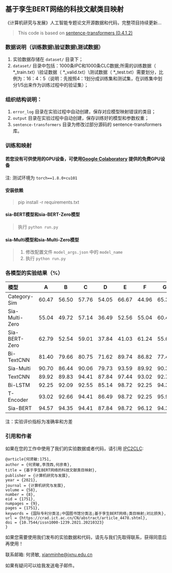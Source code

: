 ## 基于孪生BERT网络的科技文献类目映射

《计算机研究与发展》人工智能专题论文开源数据和代码，完整项目持续更新...

> This code is based on [sentence-transformers (0.4.1.2)](https://github.com/UKPLab/sentence-transformers)


### 数据说明（训练数据\验证数据\测试数据）

1. 实验数据存储在 `dataset/` 目录下；
2. `dataset/` 目录中包括：1000条IPC和1000条CLC数据;所需的训练数据（ *_train.txt）\验证数据（ *_valid.txt）\测试数据（ *_test.txt）需要划分，比例为：16：4：5（说明：先按照4：1划分成训练集和测试集，在训练集中划分1/5出来作为训练过程中的验证集）；


### 组织结构说明：

1. `error_log` 目录在实验过程中自动创建，保存对应模型映射错误的类目；
2. `output` 目录在实验过程中自动创建，保存训练好的模型和参数权重；
3. `sentence-transformers` 目录为修改过部分源码的 sentence-transformers 库。


### 训练和映射

#### 若您没有可供使用的GPU设备，可使用[Google Colaboratory](https://colab.research.google.com/notebooks/intro.ipynb) 提供的免费GPU设备

注: 测试环境为 `torch==1.8.0+cu101`

#### 安装依赖

> pip install -r requirements.txt

#### sia-BERT模型和sia-BERT-Zero模型

> 执行 `python run.py`

#### sia-Multi模型和sia-Multi-Zero模型

> 1. 修改配置文件 `model_args.json` 中的 `model_name`
> 2. 执行 `python run.py`


### 各模型的实验结果（%）

| 模型 | A | B | C | D | E | F | G | H | AVE | 10^-2×VAR |
| :--|:--:|:--:|:--:|:--:|:--:|:--:|:--:|:--:|:--:|:--:|
| Category-Sim | 60.47 | 56.50 | 57.76 | 54.05 | 66.67 | 44.96 | 65.32 | 47.66 | 56.30 | |
| Sia-Multi-Zero | 55.04 | 49.72 | 57.14 | 36.49 | 52.56 | 55.04 | 60.48 | 64.06 | 54.70 | |
| Sia-BERT-Zero | 62.79 | 52.54 | 59.01 | 37.84 | 41.03 | 61.24 | 55.65 | 56.25 | 54.90 | |
| Bi-TextCNN | 81.40 | 79.66 | 80.75 | 71.62 | 89.74 | 86.82 | 77.42 | 75.00 | 80.30 |16.86 |
| Sia-Multi | 90.70 | 86.44 | 90.06 | 79.73 | 93.59 | 89.92 | 90.32 | 88.28 | 88.80 |5.56 |
| TextCNN | 89.92 | 89.83 | 94.41 | 87.84 | 97.44 | 93.02 | 92.74 | 87.50 | 91.50 |1.70 |
| Bi-LSTM | 92.25 | 92.09 | 92.55 | 85.14 | 98.72 | 92.25 | 94.35 | 88.28 | 92.00 |0.50 |
| T-Encoder | 93.02 | 92.66 | 94.41 | 86.49 | 98.72 | 92.25 | 95.97 | 85.16 | 92.40 |1.74 |
| Sia-BERT | 94.57 | 94.35 | 94.41 | 87.84 | 98.72 | 96.12 | 94.35 | 90.63 | 94.00 |1.10 |

注：实验评价指标为准确率和方差


### 引用和作者
如果在您的工作中使用了我们的实验数据或者代码，请引用 [IPC2CLC](https://github.com/i-wanna-to/IPC2CLC/):
``` 
@article{何贤敏:1751,
author = {何贤敏,李茂西,何彦青},
title = {基于孪生BERT网络的科技文献类目映射},
publisher = {计算机研究与发展},
year = {2021},
journal = {计算机研究与发展},
volume = {58},
number = {8},
eid = {1751},
numpages = {9},
pages = {1751},
keywords = {国际专利分类法;中国图书馆分类法;基于孪生BERT网络;类目映射;对比损失},
url = {https://crad.ict.ac.cn/CN/abstract/article_4478.shtml},
doi = {10.7544/issn1000-1239.2021.20210323}
}    
```

如果您需要使用我们发布的实验数据和代码，请先与我们先取得联系，获得同意后再使用！

联系邮箱: 何贤敏, xianminhe@jxnu.edu.cn

如果有疑问可以给我发送电子邮件。
